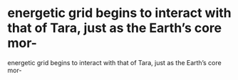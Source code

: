 # energetic grid begins to interact with that of Tara, just as the Earth’s core mor-

energetic grid begins to interact with that of Tara, just as the Earth’s core mor-